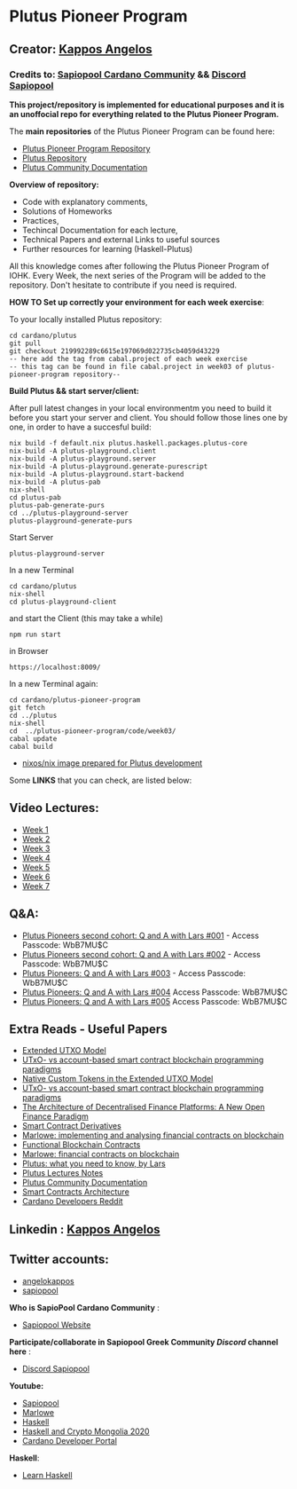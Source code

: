 # **Plutus Pioneer Program**

## **Creator: [Kappos Angelos](https://www.linkedin.com/in/angelos-dionysios-kappos-4b668140/)**
### Credits to: [Sapiopool Cardano Community](https://sapiopool.com/) && [Discord Sapiopool](https://discord.com/invite/HRK9gGE9ax)
**This project/repository is implemented for educational purposes and it is an unoffocial repo for everything related to the Plutus Pioneer Program.**

The **main repositories** of the Plutus Pioneer Program can be found here:

- [Plutus Pioneer Program Repository](https://github.com/input-output-hk/plutus-pioneer-program) 
- [Plutus Repository](https://github.com/input-output-hk/plutus)
- [Plutus Community Documentation](https://docs.plutus-community.com/)

**Overview of repository:**
- Code with explanatory comments,
- Solutions of Homeworks
- Practices, 
- Techincal Documentation for each lecture,
- Technical Papers and external Links to useful sources
- Further resources for learning (Haskell-Plutus)

All this knowledge comes after following the Plutus Pioneer Program of IOHK.
Every Week, the next series of the Program will be added to the repository.
Don't hesitate to contribute if you need is required.

**HOW TO Set up correctly your environment for each week exercise**:

To your locally installed Plutus repository:
```
cd cardano/plutus 
git pull
git checkout 219992289c6615e197069d022735cb4059d43229 
-- here add the tag from cabal.project of each week exercise
-- this tag can be found in file cabal.project in week03 of plutus-pioneer-program repository--
```
**Build Plutus && start server/client:** 

After pull latest changes in your local environmentm you need to build it before you start your server and client. 
You should follow those lines one by one, in order to have a succesful build:
```
nix build -f default.nix plutus.haskell.packages.plutus-core 
nix-build -A plutus-playground.client 
nix-build -A plutus-playground.server 
nix-build -A plutus-playground.generate-purescript 
nix-build -A plutus-playground.start-backend 
nix-build -A plutus-pab 
nix-shell 
cd plutus-pab 
plutus-pab-generate-purs 
cd ../plutus-playground-server 
plutus-playground-generate-purs
```

Start Server
```
plutus-playground-server
```
In a new Terminal
```
cd cardano/plutus
nix-shell
cd plutus-playground-client
```
and start the Client (this may take a while)
```
npm run start
```
in Browser
```
https://localhost:8009/
```
In a new Terminal again:
```
cd cardano/plutus-pioneer-program
git fetch
cd ../plutus
nix-shell
cd  ../plutus-pioneer-program/code/week03/
cabal update  
cabal build
```
- [nixos/nix image prepared for Plutus development](https://github.com/hkvb/nixos)

Some **LINKS** that you can check, are listed below:

## Video Lectures:

- [Week 1](https://www.youtube.com/watch?v=_zr3W8cgzIQ&t=2210s&ab_channel=LarsBr%C3%BCnjes)
- [Week 2](https://www.youtube.com/watch?v=sN3BIa3GAOc&ab_channel=LarsBr%C3%BCnjes)
- [Week 3](https://www.youtube.com/watch?v=6_rfCCY9_gY&t=52s&ab_channel=LarsBr%C3%BCnjes)
- [Week 4](https://www.youtube.com/watch?v=g4lvA14I-Jg&t=2422s&ab_channel=LarsBr%C3%BCnjes)
- [Week 5](https://www.youtube.com/watch?v=SsaVjSsPPcg&t=2s&ab_channel=LarsBr%C3%BCnjes)
- [Week 6](https://www.youtube.com/watch?v=24SHPHEc3zo&t=2s&ab_channel=LarsBr%C3%BCnjes)
- [Week 7](https://www.youtube.com/watch?v=uwZ903Zd0DU&t=1s&ab_channel=LarsBr%C3%BCnjes)
## Q&A:
- [Plutus Pioneers second cohort: Q and A with Lars #001](https://zoom.us/rec/share/QU7jcp8S0A-xlmXMIKlua5GoTpL0YwofDlnhSmzgZh1PeFSKqSn9YtzqIGmb6TvC.qZiLZ3thyTOy8dQ0) - Access Passcode: WbB7MU$C
- [Plutus Pioneers second cohort: Q and A with Lars #002](https://zoom.us/rec/share/mfAfBcg8LfGstgdkvXYyP9BVUDiBzm1O_ED9QaTobbcuPzOXOZzGpGBndhr2CauU.bgV5nicKWogoT3Kj) - Access Passcode: WbB7MU$C
- [Plutus Pioneers: Q and A with Lars #003](https://zoom.us/rec/share/7KKN1jsJIEe7hID4nxqo5cc59DQgucNTcXi7evD81cIsanLtJJfz4ymFYj7PW1PE.YajSv6SIKsCBRHKl) - Access Passcode: WbB7MU$C
- [Plutus Pioneers: Q and A with Lars #004](https://zoom.us/rec/share/Gn20cMXHJbmdXG6R0PncZfs2feUuxP9KJjFGQ5oecCu-dvi2KSb-asX_LVSaKRHT.S2R1Eo2ulCeTWDUt
  ) Access Passcode: WbB7MU$C
 - [Plutus Pioneers: Q and A with Lars #005](https://zoom.us/rec/share/4lASBU00my7lL5l0enCqZVWL7HBHJAI9x4_rJCZAoTaMz58c3C2lSgNTWF8tcB_E.owc7Yk9PGgGCH7c0) Access Passcode: WbB7MU$C  
## Extra Reads - Useful Papers

- [Extended UTXO Model](https://iohk.io/en/research/library/papers/the-extended-utxo-model/)
- [UTxO- vs account-based smart contract blockchain programming paradigms ](https://arxiv.org/pdf/2003.14271.pdf)
- [Native Custom Tokens in the Extended UTXO Model](https://files.zotero.net/eyJleHBpcmVzIjoxNjI3NDc1NTI4LCJoYXNoIjoiMDBmMTM0NGZkYTg2ZTBhOWJkZWI4ZDhhYjIzZjIzYzAiLCJjb250ZW50VHlwZSI6ImFwcGxpY2F0aW9uXC9wZGYiLCJjaGFyc2V0IjoiIiwiZmlsZW5hbWUiOiJDaGFrcmF2YXJ0eSBldCBhbC4gLSAyMDIwIC0gTmF0aXZlIEN1c3RvbSBUb2tlbnMgaW4gdGhlIEV4dGVuZGVkIFVUWE8gTW9kZWwucGRmIn0%3D/bc922137cb48f5438f8bbaf38f275e704e1541622d3db462bdfd027afcee6efe/Chakravarty%20et%20al.%20-%202020%20-%20Native%20Custom%20Tokens%20in%20the%20Extended%20UTXO%20Model.pdf)
- [UTxO- vs account-based smart contract
blockchain programming paradigms](https://arxiv.org/pdf/2003.14271.pdf)
- [The Architecture of Decentralised Finance Platforms: A New Open Finance Paradigm](https://iohk.io/en/research/library/papers/the-architecture-of-decentralised-finance-platformsa-new-open-finance-paradigm/)
- [Smart Contract Derivatives](https://eprint.iacr.org/2020/138.pdf)
- [Marlowe: implementing and analysing financial contracts on blockchain](https://files.zotero.net/eyJleHBpcmVzIjoxNjI3NDc1OTE2LCJoYXNoIjoiM2IzNzJmMzE2Yjc1M2Q0NzU4YzMxZDVhYWE0MTg3OGMiLCJjb250ZW50VHlwZSI6ImFwcGxpY2F0aW9uXC9wZGYiLCJjaGFyc2V0IjoiIiwiZmlsZW5hbWUiOiJTZWlqYXMgZXQgYWwuIC0gTWFybG93ZSBpbXBsZW1lbnRpbmcgYW5kIGFuYWx5c2luZyBmaW5hbmNpYWwgY29udC5wZGYifQ%3D%3D/316d015db70acade1a95d980cd88d9412242accbe9dffa62f13cd2673e067b6e/Seijas%20et%20al.%20-%20Marlowe%20implementing%20and%20analysing%20financial%20cont.pdf)
- [Functional Blockchain Contracts](https://files.zotero.net/eyJleHBpcmVzIjoxNjI3NDc1OTU2LCJoYXNoIjoiZWQ1YTU5MGZmYWFhYzQ2Y2VjNTFmNjlmZTQ0NjgzMjIiLCJjb250ZW50VHlwZSI6ImFwcGxpY2F0aW9uXC9wZGYiLCJjaGFyc2V0IjoiIiwiZmlsZW5hbWUiOiJDaGFrcmF2YXJ0eSBldCBhbC4gLSAyMDE5IC0gRnVuY3Rpb25hbCBCbG9ja2NoYWluIENvbnRyYWN0cy5wZGYifQ%3D%3D/46c4f06af19f34d11d25d4cce757d9034bb5dc8b5149252584901ad7f26215d9/Chakravarty%20et%20al.%20-%202019%20-%20Functional%20Blockchain%20Contracts.pdf)
- [Marlowe: financial contracts on blockchain](https://files.zotero.net/eyJleHBpcmVzIjoxNjI3NDc1OTk0LCJoYXNoIjoiM2JlM2Q4OWI5ZTE1YTIwMmYwZDY0Zjk2NmZmYTgzNTgiLCJjb250ZW50VHlwZSI6ImFwcGxpY2F0aW9uXC9wZGYiLCJjaGFyc2V0IjoiIiwiZmlsZW5hbWUiOiJTZWlqYXMgYW5kIFRob21wc29uIC0gTWFybG93ZSBmaW5hbmNpYWwgY29udHJhY3RzIG9uIGJsb2NrY2hhaW4ucGRmIn0%3D/62b91acae6e45230591758711825545e8d6756d7630e2c2e18b7e9dcf6c5bc6c/Seijas%20and%20Thompson%20-%20Marlowe%20financial%20contracts%20on%20blockchain.pdf)
- [Plutus: what you need to know, by Lars](https://iohk.io/en/blog/posts/2021/04/13/plutus-what-you-need-to-know/)
- [Plutus Lectures Notes](https://plutus-pioneer-program.readthedocs.io/en/latest/)
- [Plutus Community Documentation](https://docs.plutus-community.com/)
- [Smart Contracts Architecture](https://testnets.cardano.org/en/virtual-machines/kevm/about/iele_vm_architecture/)
- [Cardano Developers Reddit](https://www.reddit.com/r/CardanoDevelopers/)

## Linkedin : [Kappos Angelos](https://www.linkedin.com/in/angelos-dionysios-kappos-4b668140/)

## **Twitter accounts:**
- [angelokappos](https://twitter.com/angelokappos)
- [sapiopool](https://twitter.com/sapiopool)

**Who is SapioPool Cardano Community** : 
- [Sapiopool Website](https://sapiopool.com/)

**Participate/collaborate in Sapiopool Greek Community *Discord* channel here** :
- [Discord Sapiopool](https://discord.com/invite/HRK9gGE9ax)

**Youtube:**
- [Sapiopool](https://www.youtube.com/channel/UCcPH2RMsszRGJ2awvLdMKzQ)
- [Marlowe](https://www.youtube.com/user/simonjohnthompson/videos)
- [Haskell](https://www.youtube.com/playlist?list=PLe7Ei6viL6jGp1Rfu0dil1JH1SHk9bgDV)
- [Haskell and Crypto Mongolia 2020](https://www.youtube.com/watch?v=EoO76YCSTLo&list=PLJ3w5xyG4JWmBVIigNBytJhvSSfZZzfTm&ab_channel=AlejandroGarcia)
- [Cardano Developer Portal](https://developers.cardano.org/)

**Haskell**:
- [Learn Haskell](http://learnyouahaskell.com/chapters)

